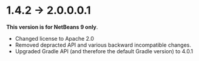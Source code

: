 # 1.4.2 -> 2.0.0.0.1

**This version is for NetBeans 9 only**.

- Changed license to Apache 2.0
- Removed depracted API and various backward incompatible changes.
- Upgraded Gradle API (and therefore the default Gradle version) to 4.0.1
 